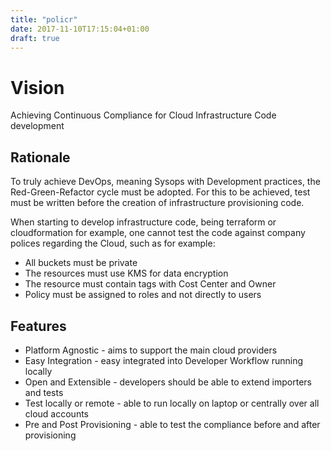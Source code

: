 ```yaml
---
title: "policr"
date: 2017-11-10T17:15:04+01:00
draft: true
---
```


 # Vision
 Achieving Continuous Compliance for Cloud Infrastructure Code development


## Rationale

 To truly achieve DevOps, meaning Sysops with Development practices, the Red-Green-Refactor cycle must be adopted.
 For this to be achieved, test must be written before the creation of infrastructure provisioning code.

 When starting to develop infrastructure code, being terraform or cloudformation for example, one cannot test the code against company polices regarding the Cloud, such as for example:

 * All buckets must be private
 * The resources must use KMS for data encryption
 * The resource must contain tags with Cost Center and Owner
 * Policy must be assigned to roles and not directly to users


## Features

* Platform Agnostic - aims to support the main cloud providers
* Easy Integration - easy integrated into Developer Workflow running locally
* Open and Extensible - developers should be able to extend importers and tests
* Test locally or remote - able to run locally on laptop or centrally over all cloud accounts
* Pre and Post Provisioning - able to test the compliance before and after provisioning

